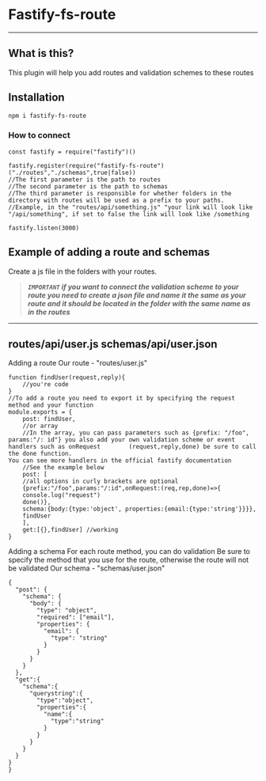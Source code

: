 # Fastify-fs-route
---
## What is this? 
This plugin will help you add routes and validation schemes to these routes

## Installation 
`npm i fastify-fs-route`

### How to connect
```
const fastify = require("fastify")()

fastify.register(require("fastify-fs-route")("./routes","./schemas",true|false))
//The first parameter is the path to routes
//The second parameter is the path to schemas
//The third parameter is responsible for whether folders in the directory with routes will be used as a prefix to your paths. 
//Example, in the "routes/api/something.js" "your link will look like "/api/something", if set to false the link will look like /something

fastify.listen(3000)
```

## Example of adding a route and schemas

Create a js file in the folders with your routes.

> ***`IMPORTANT` if you want to connect the validation scheme to your route you need to create a json file and name it the same as your route and it should be located in the folder with the same name as in the routes***
---
routes/api/user.js
schemas/api/user.json
---
Adding a route
Our route - "routes/user.js"
```
function findUser(request,reply){
    //you're code
}
//To add a route you need to export it by specifying the request method and your function
module.exports = {
    post: findUser,
    //or array
    //In the array, you can pass parameters such as {prefix: "/foo", params:"/: id"} you also add your own validation scheme or event handlers such as onRequest        (request,reply,done) be sure to call the done function.
You can see more handlers in the official fastify documentation 
    //See the example below
    post: [
    //all options in curly brackets are optional
    {prefix:"/foo",params:"/:id",onRequest:(req,rep,done)=>{
    console.log("request") 
    done()},
    schema:{body:{type:'object', properties:{email:{type:'string'}}}},
    findUser
    ],
    get:[{},findUser] //working
}
```
Adding a schema
For each route method, you can do validation
Be sure to specify the method that you use for the route, otherwise the route will not be validated
Our schema - "schemas/user.json"
```
{
  "post": {
    "schema": {
      "body": {
        "type": "object",
        "required": ["email"],
        "properties": {
          "email": {
            "type": "string"
          }
        }
      }
    }
  },
  "get":{
    "schema":{
      "querystring":{
        "type":"object",
        "properties":{
          "name":{
            "type":"string"
          }
        }
      }
    }
  }
}
}

```
